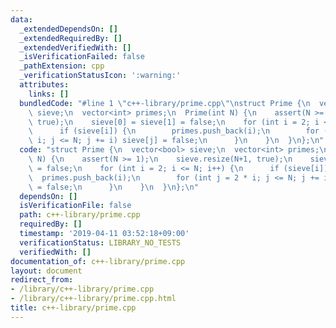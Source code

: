 ```yaml
---
data:
  _extendedDependsOn: []
  _extendedRequiredBy: []
  _extendedVerifiedWith: []
  _isVerificationFailed: false
  _pathExtension: cpp
  _verificationStatusIcon: ':warning:'
  attributes:
    links: []
  bundledCode: "#line 1 \"c++-library/prime.cpp\"\nstruct Prime {\n  vector<bool>\
    \ sieve;\n  vector<int> primes;\n  Prime(int N) {\n    assert(N >= 1);\n    sieve.resize(N+1,\
    \ true);\n    sieve[0] = sieve[1] = false;\n    for (int i = 2; i <= N; i++) {\n\
    \      if (sieve[i]) {\n        primes.push_back(i);\n        for (int j = 2 *\
    \ i; j <= N; j += i) sieve[j] = false;\n      }\n    }\n  }\n};\n"
  code: "struct Prime {\n  vector<bool> sieve;\n  vector<int> primes;\n  Prime(int\
    \ N) {\n    assert(N >= 1);\n    sieve.resize(N+1, true);\n    sieve[0] = sieve[1]\
    \ = false;\n    for (int i = 2; i <= N; i++) {\n      if (sieve[i]) {\n      \
    \  primes.push_back(i);\n        for (int j = 2 * i; j <= N; j += i) sieve[j]\
    \ = false;\n      }\n    }\n  }\n};\n"
  dependsOn: []
  isVerificationFile: false
  path: c++-library/prime.cpp
  requiredBy: []
  timestamp: '2019-04-11 03:52:18+09:00'
  verificationStatus: LIBRARY_NO_TESTS
  verifiedWith: []
documentation_of: c++-library/prime.cpp
layout: document
redirect_from:
- /library/c++-library/prime.cpp
- /library/c++-library/prime.cpp.html
title: c++-library/prime.cpp
---
```


